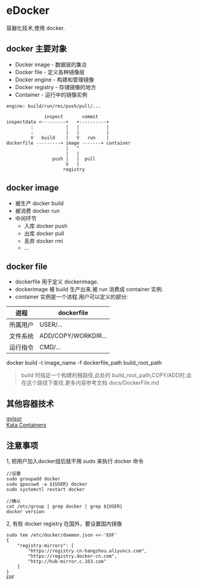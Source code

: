 # eDocker

容器化技术,使用 docker.

## docker 主要对象

- Docker image  -  数据层的集合  
- Docker file  -  定义各种镜像层  
- Docker engine  -  构建和管理镜像  
- Docker registry  -   存储镜像的地方  
- Container  -  运行中的镜像实例  

```
engine: build/run/rmi/push/pull/...

              inspect       commit 
inspectdata <---------+   +----------+
         :            |   |          |
         :            |   |          |
         V   build    |   V   run    |
dockerfile ---------> image -------> container
                      |   ^
                      |   |
                 push |   |  pull 
                      V   |
                     registry
```

## docker image

* 被生产 docker build
* 被消费 docker run
* 中间环节  
    * 入库 docker push
    * 出库 docker pull  
    * 丢弃 docker rmi
    * ...

## docker file  

* dockerfile 用于定义 dockerimage.
* dockerimage 被 build 生产出来,被 run 消费成 container 实例.
* container 实例是一个进程.用户可以定义的部分:

进程    | dockerfile
-------|------------  
所属用户|  USER/...  
文件系统|  ADD/COPY/WORKDIR...  
运行指令|  CMD/...

docker build -t image_name -f dockerfile_path  build_root_path
> build 时指定一个构建的根路径,此处的 build_root_path,COPY/ADD时,会在这个路径下查找.更多内容参考文档 docs/DockerFile.md

## 其他容器技术

[gvisor](https://github.com/google/gvisor)  
[Kata Containers](https://github.com/kata-containers/runtime)  

## 注意事项

1, 把用户加入docker组后就不用 sudo 来执行 docker 命令

```
//设置
sudo groupadd docker
sudo gpasswd -a ${USER} docker
sudo systemctl restart docker

//确认
cat /etc/group | grep docker | grep ${USER}
docker version
```

2, 有些 docker registry 在国外，要设置国内镜像
```
sudo tee /etc/docker/daemon.json <<-'EOF'
{
    "registry-mirrors": [
        "https://registry.cn-hangzhou.aliyuncs.com",
        "https://registry.docker-cn.com",
        "http://hub-mirror.c.163.com"
    ]
}
EOF
```

